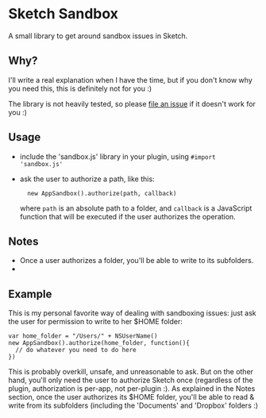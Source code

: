# Sketch Sandbox

A small library to get around sandbox issues in Sketch.

## Why?

I'll write a real explanation when I have the time, but if you don't know why you need this, this is definitely not for you :)

The library is not heavily tested, so please [file an issue](https://github.com/bomberstudios/sketch-sandbox/issues) if it doesn't work for you :)

## Usage

- include the 'sandbox.js' library in your plugin, using `#import 'sandbox.js'`
- ask the user to authorize a path, like this:

        new AppSandbox().authorize(path, callback)

  where `path` is an absolute path to a folder, and `callback` is a JavaScript function that will be executed if the user authorizes the operation.

## Notes

- Once a user authorizes a folder, you'll be able to write to its subfolders.
-

## Example

This is my personal favorite way of dealing with sandboxing issues: just ask the user for permission to write to her $HOME folder:

    var home_folder = "/Users/" + NSUserName()
    new AppSandbox().authorize(home_folder, function(){
      // do whatever you need to do here
    })

This is probably overkill, unsafe, and unreasonable to ask. But on the other hand, you'll only need the user to authorize Sketch once (regardless of the plugin, authorization is per-app, not per-plugin :). As explained in the Notes section, once the user authorizes its $HOME folder, you'll be able to read & write from its subfolders (including the 'Documents' and 'Dropbox' folders :)
